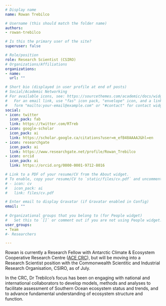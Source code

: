 ```yaml
---
# Display name
name: Rowan Trebilco

# Username (this should match the folder name)
authors:
- rowan-trebilco

# Is this the primary user of the site?
superuser: false

# Role/position
role: Research Scientist (CSIRO)
# Organizations/Affiliations
organizations:
- name: 
  url: ""

# Short bio (displayed in user profile at end of posts)
# Social/Academic Networking
# For available icons, see: https://sourcethemes.com/academic/docs/widgets/#icons
#   For an email link, use "fas" icon pack, "envelope" icon, and a link in the
#   form "mailto:your-email@example.com" or "#contact" for contact widget.
social:
- icon: twitter
  icon_pack: fab
  link: https://twitter.com/RTreb
- icon: google-scholar
  icon_pack: ai
  link: https://scholar.google.ca/citations?user=m_efB48AAAAJ&hl=en
- icon: researchgate
  icon_pack: ai
  link: https://www.researchgate.net/profile/Rowan_Trebilco
- icon: orcid
  icon_pack: ai
  link: https://orcid.org/0000-0001-9712-8016

# Link to a PDF of your resume/CV from the About widget.
# To enable, copy your resume/CV to `static/files/cv.pdf` and uncomment the lines below.  
# - icon: cv
#   icon_pack: ai
#   link: files/cv.pdf

# Enter email to display Gravatar (if Gravatar enabled in Config)
email: ""
  
# Organizational groups that you belong to (for People widget)
#   Set this to `[]` or comment out if you are not using People widget.  
user_groups:
- Team
#- Researchers

---
```


Rowan is currently a Research Fellow with Antarctic Climate & Ecosystem Cooperative Research Centre ([ACE CRC](http://acecrc.org.au)), but will be moving into a Research Scientist position with the Commonwealth Scientitic and Industrial Research Organisation, CSIRO, as of July.

In the CRC, Dr Trebilco’s focus has been on engaging with national and international collaborators to develop models, methods and analyses to facilitate assessment of Southern Ocean ecosystem status and trends, and to advance fundamental understanding of ecosystem structure and function. 
